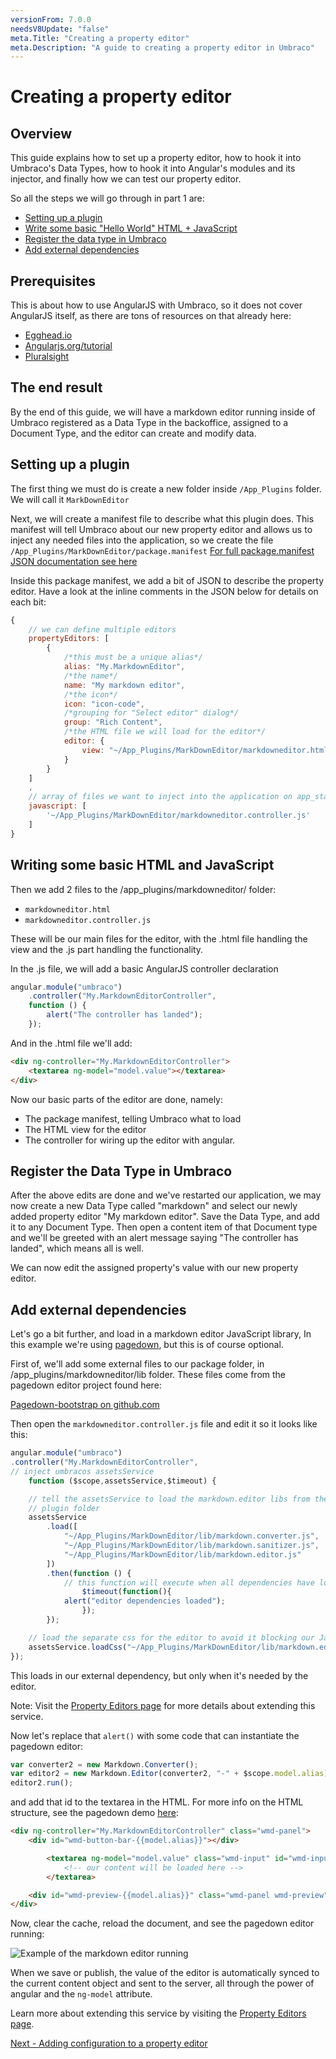 ```yaml
---
versionFrom: 7.0.0
needsV8Update: "false"
meta.Title: "Creating a property editor"
meta.Description: "A guide to creating a property editor in Umbraco"
---
```



# Creating a property editor

## Overview

This guide explains how to set up a property editor, how to hook it into Umbraco's Data Types, how to hook it into Angular's modules and its injector, and finally how we can test our property editor.

So all the steps we will go through in part 1 are:

- [Setting up a plugin](#setting-up-a-plugin)
- [Write some basic "Hello World" HTML + JavaScript](#writing-some-basic-html-and-javascript)
- [Register the data type in Umbraco](#register-the-data-type-in-umbraco)
- [Add external dependencies](#add-external-dependencies)

## Prerequisites

This is about how to use AngularJS with Umbraco, so it does not cover AngularJS itself, as there are tons of resources on that already here:

- [Egghead.io](https://egghead.io/courses/angularjs-fundamentals)
- [Angularjs.org/tutorial](https://docs.angularjs.org/tutorial)
- [Pluralsight](https://www.pluralsight.com/paths/angular-js)

## The end result

By the end of this guide, we will have a markdown editor running inside of Umbraco
registered as a Data Type in the backoffice, assigned to a Document Type, and the editor can
create and modify data.

## Setting up a plugin

The first thing we must do is create a new folder inside `/App_Plugins` folder. We will call it
`MarkDownEditor`

Next, we will create a manifest file to describe what this plugin does. This manifest will tell Umbraco about our new property editor and allows us to inject any needed files into the application, so we create the file `/App_Plugins/MarkDownEditor/package.manifest`
[For full package.manifest JSON documentation see here](../../Extending/Property-Editors/package-manifest.md)

Inside this package manifest, we add a bit of JSON to describe the property editor. Have a look at the inline comments in the JSON below for details on each bit:

```javascript
{
    // we can define multiple editors
    propertyEditors: [
        {
            /*this must be a unique alias*/
            alias: "My.MarkdownEditor",
            /*the name*/
            name: "My markdown editor",
            /*the icon*/
            icon: "icon-code",
            /*grouping for "Select editor" dialog*/
            group: "Rich Content",
            /*the HTML file we will load for the editor*/
            editor: {
                view: "~/App_Plugins/MarkDownEditor/markdowneditor.html"
            }
        }
    ]
    ,
    // array of files we want to inject into the application on app_start
    javascript: [
        '~/App_Plugins/MarkDownEditor/markdowneditor.controller.js'
    ]
}
```

## Writing some basic HTML and JavaScript
Then we add 2 files to the /app_plugins/markdowneditor/ folder:
- `markdowneditor.html`
- `markdowneditor.controller.js`

These will be our main files for the editor, with the .html file handling the view and the .js
part handling the functionality.

In the .js file, we will add a basic AngularJS controller declaration

```javascript
angular.module("umbraco")
    .controller("My.MarkdownEditorController",
    function () {
        alert("The controller has landed");
    });
```

And in the .html file we'll add:

```html
<div ng-controller="My.MarkdownEditorController">
    <textarea ng-model="model.value"></textarea>
</div>
```

Now our basic parts of the editor are done, namely:

- The package manifest, telling Umbraco what to load
- The HTML view for the editor
- The controller for wiring up the editor with angular.

## Register the Data Type in Umbraco
After the above edits are done and we've restarted our application, we may now create a new Data Type called "markdown" and select our newly added property editor "My markdown editor".
Save the Data Type, and add it to any Document Type. Then open a content item of that Document type and we'll be greeted with an alert message saying "The controller has landed", which means all is well. 

We can now edit the assigned property's value with our new property editor.


## Add external dependencies
Let's go a bit further, and load in a markdown editor JavaScript library, In this example we're using [pagedown][PagedownBootstrap], but this is of course optional.

First of, we'll add some external files to our package folder, in /app_plugins/markdowneditor/lib folder. These files come from the pagedown editor project found here:

[Pagedown-bootstrap on github.com][PagedownBootstrap]

[PagedownBootstrap]: https://github.com/samwillis/pagedown-bootstrap

Then open the `markdowneditor.controller.js` file and edit it so it looks like this:

```javascript
angular.module("umbraco")
.controller("My.MarkdownEditorController",
// inject umbracos assetsService
	function ($scope,assetsService,$timeout) {

    // tell the assetsService to load the markdown.editor libs from the markdown editors
    // plugin folder
    assetsService
        .load([
            "~/App_Plugins/MarkDownEditor/lib/markdown.converter.js",
            "~/App_Plugins/MarkDownEditor/lib/markdown.sanitizer.js",
            "~/App_Plugins/MarkDownEditor/lib/markdown.editor.js"
        ])
        .then(function () {
            // this function will execute when all dependencies have loaded
			    $timeout(function(){
            alert("editor dependencies loaded");
			    });
        });

    // load the separate css for the editor to avoid it blocking our JavaScript loading
    assetsService.loadCss("~/App_Plugins/MarkDownEditor/lib/markdown.editor.less");
});
```

This loads in our external dependency, but only when it's needed by the editor.

Note: Visit the [Property Editors page](https://our.umbraco.com/documentation/Extending/Property-Editors/) for more details about extending this service.

Now let's replace that `alert()` with some code that can instantiate the pagedown editor:

```javascript
var converter2 = new Markdown.Converter();
var editor2 = new Markdown.Editor(converter2, "-" + $scope.model.alias);
editor2.run();
```

and add that id to the textarea in the HTML. For more info on the HTML structure, see the pagedown demo [here](https://github.com/samwillis/pagedown-bootstrap/blob/master/demo/browser/demo.html):

```html
<div ng-controller="My.MarkdownEditorController" class="wmd-panel">
    <div id="wmd-button-bar-{{model.alias}}"></div>

        <textarea ng-model="model.value" class="wmd-input" id="wmd-input-{{model.alias}}">
            <!-- our content will be loaded here -->
        </textarea>

    <div id="wmd-preview-{{model.alias}}" class="wmd-panel wmd-preview"></div>
</div>
```

Now, clear the cache, reload the document, and see the pagedown editor running:

![Example of the markdown editor running](images/markdown-editor-backoffice.png)

When we save or publish, the value of the editor is automatically synced to the current content object and sent to the server, all through the power of angular and the `ng-model` attribute.

Learn more about extending this service by visiting the [Property Editors page](https://our.umbraco.com/documentation/Extending/Property-Editors/).

[Next - Adding configuration to a property editor](part-2.md)
